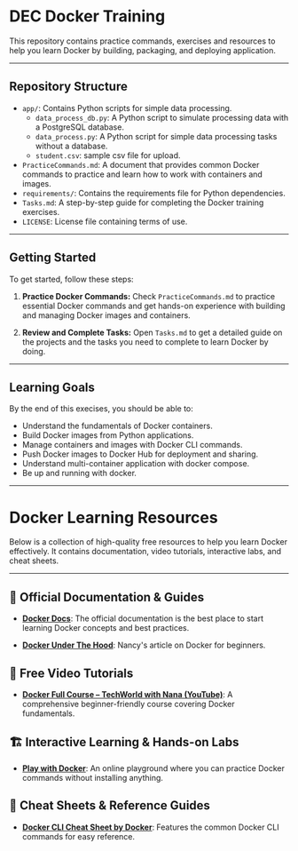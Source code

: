 
# DEC Docker Training

This repository contains practice commands, exercises and resources to help you learn Docker by building, packaging, and deploying application.

---

## Repository Structure

- `app/`: Contains Python scripts for simple data processing.
  - `data_process_db.py`: A Python script to simulate processing data with a PostgreSQL database.
  - `data_process.py`: A Python script for simple data processing tasks without a database.
  - `student.csv`: sample csv file for upload.
- `PracticeCommands.md`: A document that provides common Docker commands to practice and learn how to work with containers and images.
- `requirements/`: Contains the requirements file for Python dependencies.
- `Tasks.md`: A step-by-step guide for completing the Docker training exercises.
- `LICENSE`: License file containing terms of use.

---

## Getting Started

To get started, follow these steps:

1. **Practice Docker Commands:**
   Check `PracticeCommands.md` to practice essential Docker commands and get hands-on experience with building and managing Docker images and containers.

2. **Review and Complete Tasks:**
   Open `Tasks.md` to get a detailed guide on the projects and the tasks you need to complete to learn Docker by doing.

---

## Learning Goals

By the end of this execises, you should be able to:

- Understand the fundamentals of Docker containers.
- Build Docker images from Python applications.
- Manage containers and images with Docker CLI commands.
- Push Docker images to Docker Hub for deployment and sharing.
- Understand multi-container application with docker compose.
- Be up and running with docker.

---

# Docker Learning Resources

Below is a collection of high-quality free resources to help you learn Docker effectively. It contains documentation, video tutorials, interactive labs, and cheat sheets.

---

## 📖 Official Documentation & Guides

- **[Docker Docs](https://docs.docker.com/get-started/)**: The official documentation is the best place to start learning Docker concepts and best practices.

- **[Docker Under The Hood](https://medium.com/data-engineer-things/docker-under-the-hood-part-one-03abda8b631f?sk=21bdd4fd244b158c5c9856d9c247b705)**: Nancy's article on Docker for beginners.

## 🎥 Free Video Tutorials

- **[Docker Full Course – TechWorld with Nana (YouTube)](https://youtu.be/3c-iBn73dDE?si=cKNWzKmNMgf2ozlL)**: A comprehensive beginner-friendly course covering Docker fundamentals.

## 🏗 Interactive Learning & Hands-on Labs

- **[Play with Docker](https://labs.play-with-docker.com/)**: An online playground where you can practice Docker commands without installing anything.

## 📑 Cheat Sheets & Reference Guides

- **[Docker CLI Cheat Sheet by Docker](https://docs.docker.com/get-started/docker_cheatsheet.pdf)**: Features the common Docker CLI commands for easy reference.

